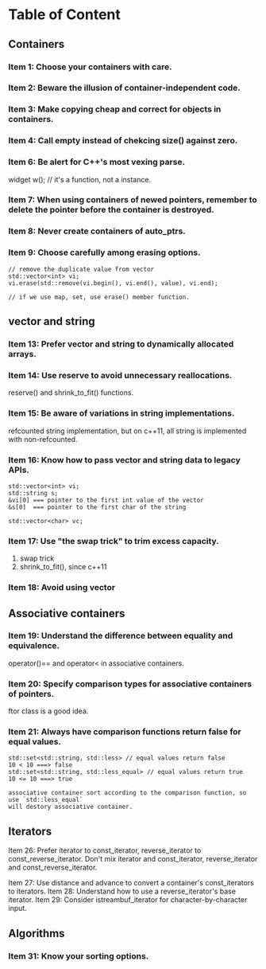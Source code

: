 # Table of Content

## Containers
### Item 1: Choose your containers with care.
### Item 2: Beware the illusion of container-independent code.
### Item 3: Make copying cheap and correct for objects in containers.
### Item 4: Call empty instead of chekcing size() against zero.

### Item 6: Be alert for C++'s most vexing parse.
widget w(); // it's a function, not a instance.  

### Item 7: When using containers of newed pointers, remember to delete the pointer before the container is destroyed.
### Item 8: Never create containers of auto_ptrs.

### Item 9: Choose carefully among erasing options.
```
// remove the duplicate value from vector
std::vector<int> vi;
vi.erase(std::remove(vi.begin(), vi.end(), value), vi.end);

// if we use map, set, use erase() member function.
```


## vector and string
### Item 13: Prefer vector and string to dynamically allocated arrays.
### Item 14: Use reserve to avoid unnecessary reallocations.
reserve() and shrink_to_fit() functions.  

### Item 15: Be aware of variations in string implementations.
refcounted string implementation, but on c++11, all string is implemented with
non-refcounted.  

### Item 16: Know how to pass vector and string data to legacy APIs.
```
std::vector<int> vi;
std::string s;
&vi[0] === pointer to the first int value of the vector
&s[0]  === pointer to the first char of the string

std::vector<char> vc;
```

### Item 17: Use "the swap trick" to trim excess capacity.
1. swap trick
2. shrink_to_fit(), since c++11

### Item 18: Avoid using vector<bool>


## Associative containers
### Item 19: Understand the difference between equality and equivalence.
operator()== and operator< in associative containers.  

### Item 20: Specify comparison types for associative containers of pointers.
ftor class is a good idea.  

### Item 21: Always have comparison functions return false for equal values.
```
std::set<std::string, std::less> // equal values return false
10 < 10 ===> false
std::set<std::string, std::less_equal> // equal values return true
10 <= 10 ===> true

associative container sort according to the comparison function, so use `std::less_equal`
will destory associative container.
```


## Iterators
Item 26: Prefer iterator to const_iterator, reverse_iterator to const_reverse_iterator.
Don't mix iterator and const_iterator, reverse_iterator and const_reverse_iterator.

Item 27: Use distance and advance to convert a container's const_iterators to iterators.
Item 28: Understand how to use a reverse_iterator's base iterator.
Item 29: Consider istreambuf_iterator for character-by-character input.


## Algorithms
### Item 31: Know your sorting options.
